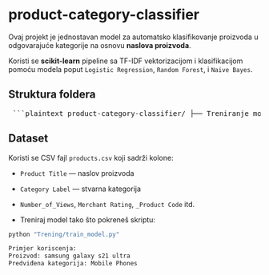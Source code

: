 # product-category-classifier
Ovaj projekt je jednostavan model za automatsko klasifikovanje proizvoda u odgovarajuće kategorije na osnovu **naslova proizvoda**. 

Koristi se **scikit-learn** pipeline sa TF-IDF vektorizacijom i klasifikacijom pomoću modela poput `Logistic Regression`, `Random Forest`, i `Naive Bayes`.

## Struktura foldera

<pre lang="nohighlight"> ```plaintext product-category-classifier/ ├── Treniranje modela/ │ ├── train_model.py │ ├── test_modela.py │ ├── products.csv │ └── model/ │ ├── logreg_model.pkl │ ├── vectorizer.pkl │ └── label_encoder.pkl ├── notebooks/ │ └── data_exploration_and_cleaning_and_model_training.ipynb ├── data/ │ └── products.csv ├── .gitignore └── README.md ``` </pre>
## Dataset

Koristi se CSV fajl `products.csv` koji sadrži kolone:

- `Product Title` — naslov proizvoda
- `Category Label` — stvarna kategorija
- `Number_of_Views`, `Merchant Rating`, `_Product Code` itd.

- Treniraj model tako što pokreneš skriptu:

```bash
python "Trening/train_model.py"

Primjer koriscenja:
Proizvod: samsung galaxy s21 ultra
Predviđena kategorija: Mobile Phones
